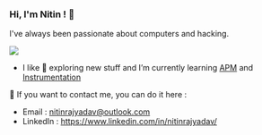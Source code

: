 ### Hi, I'm Nitin ! 👋
I've always been passionate about computers and hacking.

<img src="https://github-readme-stats.vercel.app/api?username=nitinrajyadav&count_private=true&show_icons=true&hide_border=true&theme=radical" />

- I like 🔭  exploring new stuff and I’m currently learning [APM](https://en.wikipedia.org/wiki/Application_performance_management) and [Instrumentation](https://en.wikipedia.org/wiki/Instrumentation_(computer_programming))

📧 If you want to contact me, you can do it here :
- Email    : nitinrajyadav@outlook.com
- LinkedIn : https://www.linkedin.com/in/nitinrajyadav/
